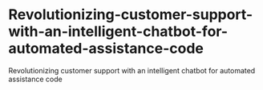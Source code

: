 # Revolutionizing-customer-support-with-an-intelligent-chatbot-for-automated-assistance-code
Revolutionizing customer support with an intelligent chatbot for automated assistance code
